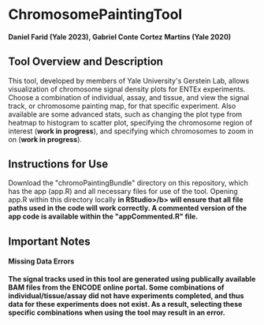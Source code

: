 # ChromosomePaintingTool
#### Daniel Farid (Yale 2023), Gabriel Conte Cortez Martins (Yale 2020)

## Tool Overview and Description

This tool, developed by members of Yale University's Gerstein Lab, allows visualization of chromosome signal density plots for ENTEx experiments. Choose a combination of individual, assay, and tissue, and view the signal track, or chromosome painting map, for that specific experiment. Also available are some advanced stats, such as changing the plot type from heatmap to histogram to scatter plot, specifying the chromosome region of interest (<b>work in progress</b>), and specifying which chromosomes to zoom in on (<b>work in progress</b>).

## Instructions for Use

Download the "chromoPaintingBundle" directory on this repository, which has the app (app.R) and all necessary files for use of the tool. Opening app.R within this directory locally <b>in RStudio>/b> will ensure that all file paths used in the code will work correctly. A commented version of the app code is available within the "appCommented.R" file.

## Important Notes

#### Missing Data Errors

The signal tracks used in this tool are generated using publically available BAM files from the ENCODE online portal. Some combinations of individual/tissue/assay did not have experiments completed, and thus data for these experiments does not exist. As a result, selecting these specific combinations when using the tool may result in an error.   
